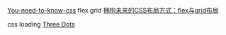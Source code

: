 [You-need-to-know-css](https://lhammer.cn/You-need-to-know-css/)
flex grid 
[拥抱未来的CSS布局方式：flex与grid布局](https://github.com/xingbofeng/css-grid-flex)



css loading
[Three Dots](https://github.com/nzbin/three-dots)

